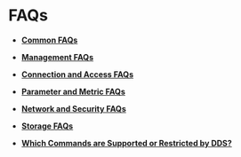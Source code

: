 # FAQs<a name="en-us_topic_0044018361"></a>

-   **[Common FAQs](common-faqs.md)**  

-   **[Management FAQs](management-faqs.md)**  

-   **[Connection and Access FAQs](connection-and-access-faqs.md)**  

-   **[Parameter and Metric FAQs](parameter-and-metric-faqs.md)**  

-   **[Network and Security FAQs](network-and-security-faqs.md)**  

-   **[Storage FAQs](storage-faqs.md)**  

-   **[Which Commands are Supported or Restricted by DDS?](which-commands-are-supported-or-restricted-by-dds.md)**  



